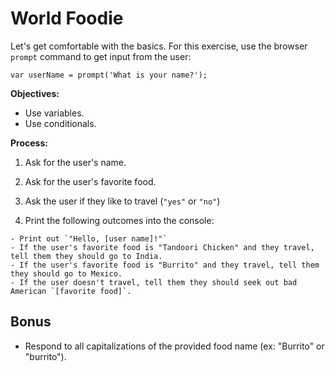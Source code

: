 # World Foodie

Let's get comfortable with the basics. For this exercise, use the browser `prompt` command to get input from the user:

```
var userName = prompt('What is your name?');
```

**Objectives:**

 - Use variables.
 - Use conditionals.

**Process:**

1. Ask for the user's name.

2. Ask for the user's favorite food.

3. Ask the user if they like to travel (`"yes"` or `"no"`)

4. Print the following outcomes into the console:

```
- Print out `"Hello, [user name]!"`
- If the user's favorite food is "Tandoori Chicken" and they travel, tell them they should go to India.
- If the user's favorite food is "Burrito" and they travel, tell them they should go to Mexico.
- If the user doesn't travel, tell them they should seek out bad American `[favorite food]`.
```

## Bonus

- Respond to all capitalizations of the provided food name (ex: "Burrito" or "burrito").